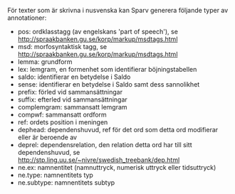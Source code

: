 
För texter som är skrivna i nusvenska kan Sparv generera följande typer av annotationer:


* pos: ordklasstagg (av engelskans 'part of speech'), se http://spraakbanken.gu.se/korp/markup/msdtags.html
* msd: morfosyntaktisk tagg, se http://spraakbanken.gu.se/korp/markup/msdtags.html
* lemma: grundform
* lex: lemgram, en formenhet som identifierar böjningstabellen
* saldo: identifierar en betydelse i Saldo
* sense: identifierar en betydelse i Saldo samt dess sannolikhet
* prefix: förled vid sammansättningar
* suffix: efterled vid sammansättningar
* complemgram: sammansatt lemgram
* compwf: sammansatt ordform
* ref: ordets position i meningen
* dephead: dependenshuvud, ref för det ord som detta ord modifierar eller är beroende av
* deprel: dependensrelation, den relation detta ord har till sitt dependenshuvud, se http://stp.ling.uu.se/~nivre/swedish_treebank/dep.html
* ne.ex: namnentitet (namnuttryck, numerisk uttryck eller tidsuttryck)
* ne.type: namnentitets typ
* ne.subtype: namnentitets subtyp
